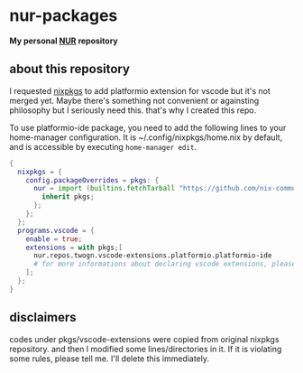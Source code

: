 # nur-packages

**My personal [NUR](https://github.com/nix-community/NUR) repository**

## about this repository
I requested [nixpkgs](https://github.com/nixos/nixpkgs/) to add platformio extension for vscode but it's not merged yet. Maybe there's something not convenient or againsting philosophy but I seriously need this. that's why I created this repo.

To use platformio-ide package, you need to add the following lines to your home-manager configuration. It is ~/.config/nixpkgs/home.nix by default, and is accessible by executing `home-manager edit`.

```nix
{
  nixpkgs = {
    config.packageOverrides = pkgs: {
      nur = import (builtins.fetchTarball "https://github.com/nix-community/NUR/archive/master.tar.gz") {
        inherit pkgs;
      };
    };
  };
  programs.vscode = {
    enable = true;
    extensions = with pkgs;[
      nur.repos.twogn.vscode-extensions.platformio.platformio-ide
      # for more informations about declaring vscode extensions, please check out the wiki written by nix community: https://nixos.wiki/wiki/Visual_Studio_Code
    ];
  };
}
```

## disclaimers 
codes under pkgs/vscode-extensions were copied from original nixpkgs repository. and then I modified some lines/directories in it. If it is violating some rules, please tell me. I'll delete this immediately.
